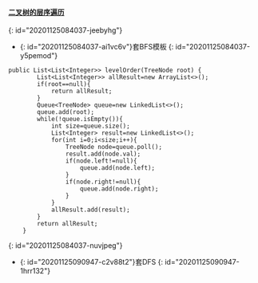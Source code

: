 #### [二叉树的层序遍历](https://leetcode-cn.com/problems/binary-tree-level-order-traversal/)
{: id="20201125084037-jeebyhg"}

* {: id="20201125084037-ai1vc6v"}套BFS模板
{: id="20201125084037-y5pemod"}

```
public List<List<Integer>> levelOrder(TreeNode root) {
        List<List<Integer>> allResult=new ArrayList<>();
        if(root==null){
            return allResult;
        }
        Queue<TreeNode> queue=new LinkedList<>();
        queue.add(root);
        while(!queue.isEmpty()){
            int size=queue.size();
            List<Integer> result=new LinkedList<>();
            for(int i=0;i<size;i++){
                TreeNode node=queue.poll();
                result.add(node.val);
                if(node.left!=null){
                    queue.add(node.left);
                }
                if(node.right!=null){
                    queue.add(node.right);
                }
            }
            allResult.add(result);
        }
        return allResult;
    }
```
{: id="20201125084037-nuvjpeg"}

* {: id="20201125090947-c2v88t2"}套DFS
{: id="20201125090947-1hrr132"}
